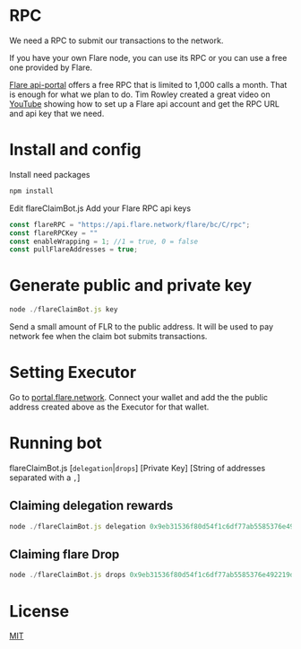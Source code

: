 # RPC
We need a RPC to submit our transactions to the network.

If you have your own Flare node, you can use its RPC or you can use a free one provided by Flare.

[Flare api-portal](https://api-portal.flare.network/) offers a free RPC that is limited to 1,000 calls a month. That is enough for what we plan to do. Tim Rowley created a great video on [YouTube](https://www.youtube.com/watch?v=YLWK41jzAOs) showing how to set up a Flare api account and get the RPC URL and api key that we need.

# Install and config
Install need packages
```javascript
npm install
```
Edit flareClaimBot.js
Add your Flare RPC api keys

```javascript
const flareRPC = "https://api.flare.network/flare/bc/C/rpc";
const flareRPCKey = ""
const enableWrapping = 1; //1 = true, 0 = false
const pullFlareAddresses = true; 
```

# Generate public and private key
```javascript
node ./flareClaimBot.js key
```

Send a small amount of FLR to the public address. It will be used to pay network fee when the claim bot submits transactions.

# Setting Executor
Go to [portal.flare.network](https://portal.flare.network/). Connect your wallet and add the the public address created above as the Executor for that wallet.

# Running bot
flareClaimBot.js 
[`delegation`|`drops`] 
[Private Key]
[String of addresses separated with a `,`]

## Claiming delegation rewards
```javascript
node ./flareClaimBot.js delegation 0x9eb31536f80d54f1c6df77ab5585376e492219d377780d90d3c36e6d93ef7d40 0x33C8AAd916cF43d020b3104D4cEc19ba66d6d53d,0x8222f89A712Da616061aB59a23039F2a25Ea5766,0x9D4099E1558EB632954be0Eb97164d34Fd14934E
```

## Claiming flare Drop
```javascript
node ./flareClaimBot.js drops 0x9eb31536f80d54f1c6df77ab5585376e492219d377780d90d3c36e6d93ef7d40 0x33C8AAd916cF43d020b3104D4cEc19ba66d6d53d,0x8222f89A712Da616061aB59a23039F2a25Ea5766,0x9D4099E1558EB632954be0Eb97164d34Fd14934E
```

# License

[MIT](https://choosealicense.com/licenses/mit/)